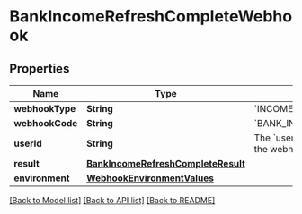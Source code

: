# BankIncomeRefreshCompleteWebhook

## Properties
Name | Type | Description | Notes
------------ | ------------- | ------------- | -------------
**webhookType** | **String** | &#x60;INCOME&#x60; | 
**webhookCode** | **String** | &#x60;BANK_INCOME_REFRESH_COMPLETE&#x60; | 
**userId** | **String** | The &#x60;user_id&#x60; corresponding to the user the webhook has fired for. | 
**result** | [**BankIncomeRefreshCompleteResult**](BankIncomeRefreshCompleteResult.md) |  | 
**environment** | [**WebhookEnvironmentValues**](WebhookEnvironmentValues.md) |  | 

[[Back to Model list]](../README.md#documentation-for-models) [[Back to API list]](../README.md#documentation-for-api-endpoints) [[Back to README]](../README.md)


